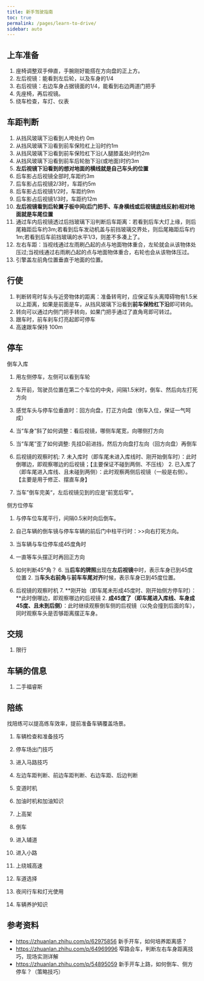 ```yaml
---
title: 新手驾驶指南
toc: true
permalink: /pages/learn-to-drive/
sidebar: auto
---
```




## 上车准备

1. 座椅调整双手伸直，手腕刚好能搭在方向盘的正上方。
2. 左后视镜：能看到左后轮，以及车身的1/4
3. 右后视镜：右边车身占据镜面的1/4，能看到右边两道门把手
4. 先座椅，再后视镜。
5. 绕车检查，车灯、仪表

## 车距判断

1. 从挡风玻璃下沿看到人垮处约 0m
2. 从挡风玻璃下沿看到前车保险杠上沿时约1m
3. 从挡风玻璃下沿看到前车保险杠下沿(人腿膝盖处)时约2m
4. 从挡风玻璃下沿看到前车后轮胎下沿(或地面)时约3m
5. **左后视镜下沿看到的想对地面的横线就是自己车头的位置**
6. 后车影占后视镜全部时,车距约3m
7. 后车影占后视镜2/3时，车距约5m
8. 后车影占后视镜1/2时，车距约9m
9. 后车影占后视镜1/3时，车距约12m
10. **左后视镜看到后轮翼子板中间(后门把手、车身横线或后视镜底线反射)相对地面就是车尾位置**
11. 通过车内后视镜透过后挡玻璃下沿判断后车距离：若看到后车大灯上缘，则后尾箱距后车约3m;若看到后车发动机盖与前挡玻璃交界处，则后尾箱距后车约1m;若看到后车前挡玻璃的水平1/3，则差不多凑上了。
12. 左右车距：当视线通过左雨刷凸起的点与地面物体重合，左轮就会从该物体处压过;当视线通过右雨刷凸起的点与地面物体重合，右轮也会从该物体压过。
13. 引擎盖左前角位置垂直于地面的位置。

## 行使

1. 判断转弯时车头与近旁物体的距离：准备转弯时，应保证车头离障碍物有1.5米以上距离，如果是前面是车，从挡风玻璃下沿看到**前车保险杠下沿**即可转向。
2. 转向可以通过内侧门把手转向，如果门把手通过了直角弯即可转过。
3. 跟车时，前车刹车灯亮起即可停车
4. 高速跟车保持 100m

## 停车

倒车入库

1. 用左侧停车，左侧可以看到车轮

2. 车开前，驾驶员位置在第二个车位的中央，间隔1.5米时，倒车、然后向左打死方向

3. 感觉车头与停车位垂直时：回方向盘，打正方向盘（倒车入位，保证一气呵成）

4. 当“车身”斜了如何调整：看后视镜，哪侧车尾宽，向哪侧打方向

5. 当“车尾”歪了如何调整: 先挂D前进挡，然后方向盘打左向（回方向盘）再倒车

6. 后视镜的观察时机:
   7. 	未入库时（即车尾未进入库线时、刚开始倒车时）：此时倒哪边，即观察哪边的后视镜；【主要保证不碰到两侧、不压线）
   2. 已入库了（即车尾进入库线、且未碰到两侧）：此时观察两侧后视镜（一般是右侧）。【主要是用于修正、摆直车身】

7. 当车”倒车完美“，左后视镜见到的应是”前宽后窄“。

   

侧方位停车

1. 与停车位车尾平行，间隔0.5米时向后倒车。

2. 自己车辆的倒车镜与停车车辆的前后门中柱平行时：>>向右打死方向。

3. 当车辆与车位停车成45度角时

4. 一直等车头摆正时再回正方向

5. 如何判断45°角？
   6. 		当**后车的牌照**出现在**左后视镜**中时，表示车身已到45度位置
   2. 当**车头右前角**与**前车车尾对齐**时候，表示车身已到45度位置。

6. 后视镜的观察时机
   7. 	**刚开始（即车尾未形成45度时、刚开始侧方停车时）：**此时倒哪边，即观察哪边的后视镜
   2. **成45度了（即车尾进入库线、车身成45度、且未到后侧）**：此时继续观察倒车侧的后视镜（以免会撞到后面的车），同时观察车头是否够距离摆正车身。


## 交规

1. 限行



## 车辆的信息

1. 二手福睿斯



## 陪练

找陪练可以提高练车效率，提前准备车辆覆盖场景。

1. 车辆检查和准备技巧

2. 停车场出门技巧

3. 进入马路技巧

4. 左边车距判断、前边车距判断、右边车距、后边判断

5. 变道时机

6. 加油时机和加油知识

7. 上高架

8. 倒车

9. 进入辅道

10. 进入小路

11. 上绕城高速

12. 车道选择

13. 夜间行车和灯光使用

14. 车辆养护知识

    



## 参考资料

- https://zhuanlan.zhihu.com/p/62975856 新手开车，如何培养距离感？
- https://zhuanlan.zhihu.com/p/64969996 窄路会车，判断左右车身距离技巧，现场实测详解
- https://zhuanlan.zhihu.com/p/54895059 新手开车上路，如何倒车、侧方停车？（策略技巧）


